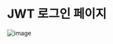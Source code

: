 # JWT 로그인 페이지

![image](https://github.com/user-attachments/assets/565d3127-5bc6-4a1b-abf3-908f19b23909)
